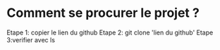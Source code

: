 # Comment se procurer le projet ?
Etape 1: copier le lien du github
Etape 2: git clone 'lien du github'
Etape 3:verifier avec ls
